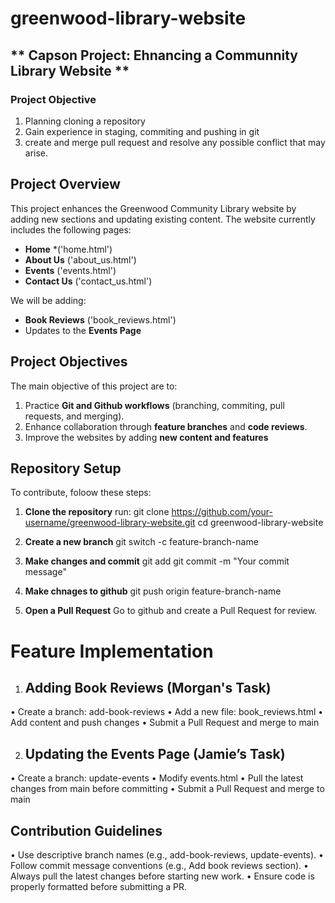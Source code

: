 # greenwood-library-website

## ** Capson Project: Ehnancing a Communnity Library Website ** ##

### Project Objective ### 
1. Planning cloning a repository
2. Gain experience in staging, commiting and pushing in git
3. create and merge pull request and resolve any possible conflict that may arise.

## Project Overview 
This project enhances the Greenwood Community Library website by adding new sections and updating existing content. The website currently includes the following pages:

- **Home** *('home.html')
- **About Us** ('about_us.html')
- **Events** ('events.html')
- **Contact Us** ('contact_us.html')

We will be adding:
- **Book Reviews** ('book_reviews.html')
- Updates to the **Events Page**

## Project Objectives
The main objective of this project are to:
1. Practice **Git and Github workflows** (branching, commiting, pull requests, and merging). 
2. Enhance collaboration through **feature branches** and **code reviews**. 
3. Improve the websites by adding **new content and features**

## Repository Setup 
To contribute, foloow these steps: 

1. **Clone the repository**
run: git clone  https://github.com/your-username/greenwood-library-website.git
cd greenwood-library-website 

2. **Create a new branch**
git switch -c feature-branch-name

3. **Make changes and commit**
git add 
git commit -m "Your commit message"

4. **Make chnages to github**
git push origin feature-branch-name

5. **Open a Pull Request**
Go to github and create a Pull Request for review. 

# Feature Implementation 

1. ## Adding Book Reviews (Morgan's Task)
• Create a branch: add-book-reviews
• Add a new file: book_reviews.html
• Add content and push changes
• Submit a Pull Request and merge to main

2. ## Updating the Events Page (Jamie’s Task)
• Create a branch: update-events
• Modify events.html
• Pull the latest changes from main before committing
• Submit a Pull Request and merge to main

## Contribution Guidelines
• Use descriptive branch names (e.g., add-book-reviews, update-events).
• Follow commit message conventions (e.g., Add book reviews section).
• Always pull the latest changes before starting new work.
• Ensure code is properly formatted before submitting a PR.

